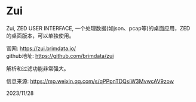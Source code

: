 # Zui

Zui, ZED USER INTERFACE, 一个处理数据(如json、pcap等)的桌面应用，ZED的桌面版本，可以单独使用。  

官网: https://zui.brimdata.io/  
github地址: https://github.com/brimdata/zui  

解析和过滤功能非常强大。  


信息来源: https://mp.weixin.qq.com/s/qPPpnTDQsiW3MvwcAV9zow  


2023/11/28  
